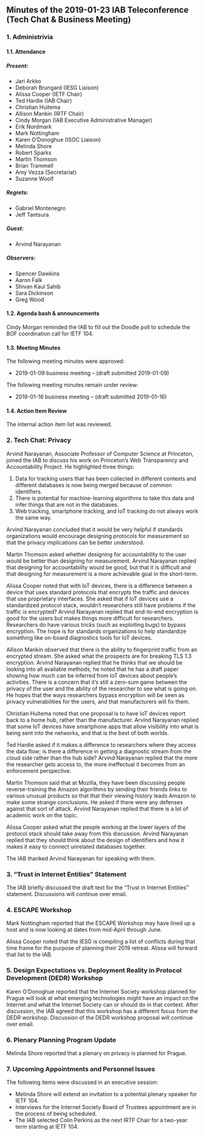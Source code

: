
Minutes of the 2019-01-23 IAB Teleconference (Tech Chat & Business Meeting)
---------------------------------------------------------------------------


### 1. Administrivia


#### 1.1. Attendance


##### Present:


* Jari Arkko
* Deborah Brungard (IESG Liaison)
* Alissa Cooper (IETF Chair)
* Ted Hardie (IAB Chair)
* Christian Huitema
* Allison Mankin (IRTF Chair)
* Cindy Morgan (IAB Executive Administrative Manager)
* Erik Nordmark
* Mark Nottingham
* Karen O’Donoghue (ISOC Liaison)
* Melinda Shore
* Robert Sparks
* Martin Thomson
* Brian Trammell
* Amy Vezza (Secretariat)
* Suzanne Woolf


##### Regrets:


* Gabriel Montenegro
* Jeff Tantsura


##### Guest:


* Arvind Narayanan


##### Observers:


* Spencer Dawkins
* Aaron Falk
* Shivan Kaul Sahib
* Sara Dickinson
* Greg Wood


#### 1.2. Agenda bash & announcements


Cindy Morgan reminded the IAB to fill out the Doodle poll to schedule the BOF coordination call for IETF 104.


#### 1.3. Meeting Minutes


The following meeting minutes were approved:


* 2019-01-09 business meeting – (draft submitted 2019-01-09)


The following meeting minutes remain under review:


* 2019-01-16 business meeting – (draft submitted 2019-01-16)


#### 1.4. Action Item Review


The internal action item list was reviewed.


### 2. Tech Chat: Privacy


Arvind Narayanan, Associate Professor of Computer Science at Princeton, joined the IAB to discuss his work on Princeton’s Web Transparency and Accountability Project. He highlighted three things:


1. Data for tracking users that has been collected in different contexts and different databases is now being merged because of common identifiers.
2. There is potential for machine-learning algorithms to take this data and infer things that are not in the databases.
3. Web tracking, smartphone tracking, and IoT tracking do not always work the same way.


Arvind Narayanan concluded that it would be very helpful if standards organizations would encourage designing protocols for measurement so that the privacy implications can be better understood.


Martin Thomson asked whether designing for accountability to the user would be better than designing for measurement. Arvind Narayanan replied that designing for accountability would be good, but that it is difficult and that designing for measurement is a more achievable goal in the short-term.


Alissa Cooper noted that with IoT devices, there is a difference between a device that uses standard protocols that encrypts the traffic and devices that use proprietary interfaces. She asked that if IoT devices use a standardized protocol stack, wouldn’t researchers still have problems if the traffic is encrypted? Arvind Narayanan replied that end-to-end encryption is good for the users but makes things more difficult for researchers. Researchers do have various tricks (such as exploiting bugs) to bypass encryption. The hope is for standards organizations to help standardize something like on-board diagnostics tools for IoT devices.


Allison Mankin observed that there is the ability to fingerprint traffic from an encrypted stream. She asked what the prospects are for breaking TLS 1.3 encryption. Arvind Narayanan replied that he thinks that we should be looking into all available methods; he noted that he has a draft paper showing how much can be inferred from IoT devices about people’s activities. There is a concern that it’s still a zero-sum game between the privacy of the user and the ability of the researcher to see what is going on. He hopes that the ways researchers bypass encryption will be seen as privacy vulnerabilities for the users, and that manufacturers will fix them.


Christian Huitema noted that one proposal is to have IoT devices report back to a home hub, rather than the manufacturer. Arvind Narayanan replied that some IoT devices have smartphone apps that allow visibility into what is being sent into the networks, and that is the best of both worlds.


Ted Hardie asked if it makes a difference to researchers where they access the data flow; is there a difference in getting a diagnostic stream from the cloud side rather than the hub side? Arvind Narayanan replied that the more the researcher gets access to, the more ineffectual it becomes from an enforcement perspective.


Martin Thomson said that at Mozilla, they have been discussing people reverse-training the Amazon algorithms by sending their friends links to various unusual products so that that their viewing history leads Amazon to make some strange conclusions. He asked if there were any defenses against that sort of attack. Arvind Narayanan replied that there is a lot of academic work on the topic.


Alissa Cooper asked what the people working at the lower layers of the protocol stack should take away from this discussion. Arvind Narayanan replied that they should think about the design of identifiers and how it makes it easy to connect unrelated databases together.


The IAB thanked Arvind Narayanan for speaking with them.


### 3. “Trust in Internet Entities” Statement


The IAB briefly discussed the draft text for the “Trust in Internet Entities” statement. Discussions will continue over email.


### 4. ESCAPE Workshop


Mark Nottingham reported that the ESCAPE Workshop may have lined up a host and is now looking at dates from mid-April through June.


Alissa Cooper noted that the IESG is compiling a list of conflicts during that time frame for the purpose of planning their 2019 retreat. Alissa will forward that list to the IAB.


### 5. Design Expectations vs. Deployment Reality in Protocol Development (DEDR) Workshop


Karen O’Donoghue reported that the Internet Society workshop planned for Prague will look at what emerging technologies might have an impact on the Internet and what the Internet Society can or should do in that context. After discussion, the IAB agreed that this workshop has a different focus from the DEDR workshop. Discussion of the DEDR workshop proposal will continue over email.


### 6. Plenary Planning Program Update


Melinda Shore reported that a plenary on privacy is planned for Prague.


### 7. Upcoming Appointments and Personnel Issues


The following items were discussed in an executive session:


* Melinda Shore will extend an invitation to a potential plenary speaker for IETF 104.
* Interviews for the Internet Society Board of Trustees appointment are in the process of being scheduled.
* The IAB selected Colin Perkins as the next IRTF Chair for a two-year term starting at IETF 104.


